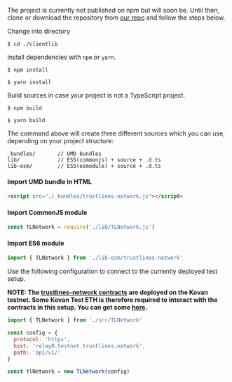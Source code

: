 The project is currently not published on npm but will soon be. Until then, clone or download the repository from [our repo](https://github.com/trustlines-network/clientlib) and follow the steps below.

Change into directory
```
$ cd ./clientlib
```
Install dependencies with `npm` or `yarn`.
```
$ npm install
```
```
$ yarn install
```
Build sources in case your project is not a TypeScript project.
```
$ npm build
```
```
$ yarn build
```
The command above will create three different sources which you can use, depending on your project structure:
```
_bundles/		// UMD bundles
lib/			// ES5(commonjs) + source + .d.ts
lib-esm/		// ES5(esmodule) + source + .d.ts
```
#### Import UMD bundle in HTML
```html
<script src="./_bundles/trustlines-network.js"></script>
```
#### Import CommonJS module
```javascript
const TLNetwork = require('./lib/TLNetwork.js')
```
#### Import ES6 module
```javascript
import { TLNetwork } from './lib-esm/trustlines-network'
```

Use the following configuration to connect to the currently deployed test setup.


**NOTE: The [trustlines-network contracts](https://github.com/trustlines-network/contracts) are deployed on the Kovan testnet. Some Kovan Test ETH is therefore required to interact with the contracts in this setup. You can get some [here](https://gitter.im/kovan-testnet/faucet).**


```javascript
import { TLNetwork } from './src/TLNetwork'

const config = {
  protocol: 'https',
  host: 'relay0.testnet.trustlines.network',
  path: 'api/v1/'
}

const tlNetwork = new TLNetwork(config)
```
